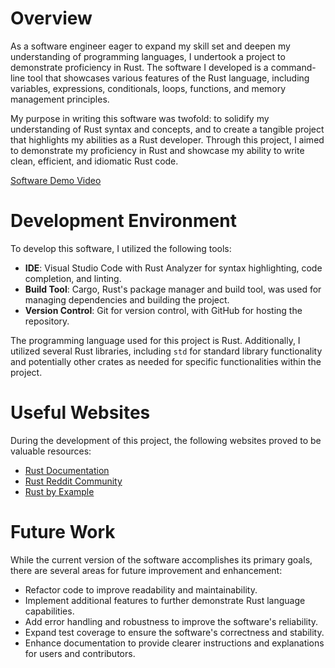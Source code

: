# Overview

As a software engineer eager to expand my skill set and deepen my understanding of programming languages, I undertook a project to demonstrate proficiency in Rust. The software I developed is a command-line tool that showcases various features of the Rust language, including variables, expressions, conditionals, loops, functions, and memory management principles.

My purpose in writing this software was twofold: to solidify my understanding of Rust syntax and concepts, and to create a tangible project that highlights my abilities as a Rust developer. Through this project, I aimed to demonstrate my proficiency in Rust and showcase my ability to write clean, efficient, and idiomatic Rust code.

[Software Demo Video](http://youtube.link.goes.here)

# Development Environment

To develop this software, I utilized the following tools:

- **IDE**: Visual Studio Code with Rust Analyzer for syntax highlighting, code completion, and linting.
- **Build Tool**: Cargo, Rust's package manager and build tool, was used for managing dependencies and building the project.
- **Version Control**: Git for version control, with GitHub for hosting the repository.

The programming language used for this project is Rust. Additionally, I utilized several Rust libraries, including `std` for standard library functionality and potentially other crates as needed for specific functionalities within the project.

# Useful Websites

During the development of this project, the following websites proved to be valuable resources:

- [Rust Documentation](https://doc.rust-lang.org/stable/)
- [Rust Reddit Community](https://www.reddit.com/r/rust/)
- [Rust by Example](https://doc.rust-lang.org/rust-by-example/)

# Future Work

While the current version of the software accomplishes its primary goals, there are several areas for future improvement and enhancement:

- Refactor code to improve readability and maintainability.
- Implement additional features to further demonstrate Rust language capabilities.
- Add error handling and robustness to improve the software's reliability.
- Expand test coverage to ensure the software's correctness and stability.
- Enhance documentation to provide clearer instructions and explanations for users and contributors.